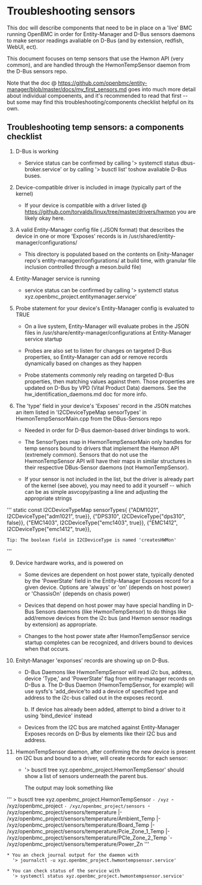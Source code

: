 # Troubleshooting sensors

This doc will describe components that need to be in place on a 'live' BMC
running OpenBMC in order for Entity-Manager and D-Bus sensors daemons to make
sensor readings avaliable on D-Bus (and by extension, redfish, WebUI, ect).

This document focuses on temp sensors that use the Hwmon API (very common), and
are handled through the HwmonTempSensor daemon from the D-Bus sensors repo.

Note that the doc @
https://github.com/openbmc/entity-manager/blob/master/docs/my_first_sensors.md
goes into much more detail about individual compoenents, and it's recommended
to read that first -- but some may find this troubleshooting/components
checklist helpful on its own.

## Troubleshooting temp sensors: a components checklist

1. D-Bus is working 
    * Service status can be confirmed by calling
        '> systemctl status dbus-broker.service' 
      or by calling
        '> busctl list' toshow avaliable D-Bus buses.

2. Device-compatible driver is included in image (typically part of the kernel)
    * If your device is compatible with a driver listed @ https://github.com/torvalds/linux/tree/master/drivers/hwmon
      you are likely okay here.

3. A valid Entity-Manager config file (.JSON format) that describes the device in
   one or more 'Exposes' records is in /usr/shared/entity-manager/configurations/
    * This directory is populated based on the contents on Enity-Manager repo's
      entity-manager/configurations/ at build time, with granular file inclusion
      controlled through a meson.build file)

5. Entity-Manager service is running
    * service status can be confirmed by calling
        '> systemctl status xyz.openbmc_project.entitymanager.service'

6. Probe statement for your device's Entity-Manager config is evaluated to TRUE
    * On a live system, Entity-Manager will evaluate probes in the JSON files in
      /usr/share/entity-manager/configurations at Entity-Manager service startup

    * Probes are also set to listen for changes on targeted D-Bus properties, so
      Entity-Manager can add or remove records dynamically based on changes as
      they happen

    * Probe statements commonly rely reading on targeted D-Bus properties, then
      matching values against them. Those properties are updated on D-Bus by
      VPD (Vital Product Data) daemons. See the hw_identification_daemons.md
      doc for more info.
     

7. The 'type' field in your device's 'Exposes' record in the JSON matches an
   item listed in 'I2CDeviceTypeMap sensorTypes' in HwmonTempSensorMain.cpp
   from the DBus-Sensors repo
    * Needed in order for D-Bus daemon-based driver bindings to work.
   
    * The SensorTypes map in HwmonTempSensorMain only handles for temp sensors
      bound to drivers that implement the Hwmon API (extremely common). Sensors
      that do not use the HwmonTempSensor API will have their maps in similar
      structures in their respective DBus-Sensor daemons (not HwmonTempSensor).

    * If your sensor is not included in the list, but the driver is already part
      of the kernel (see above), you may need to add it yourself -- which can be
      as simple asvcopy/pasting a line and adjusting the appropriate strings 

'''
    static const I2CDeviceTypeMap sensorTypes{
        {"ADM1021", I2CDeviceType{"adm1021", true}},
        {"DPS310", I2CDeviceType{"dps310", false}},
        {"EMC1403", I2CDeviceType{"emc1403", true}},
        {"EMC1412", I2CDeviceType{"emc1412", true}},

    Tip: The boolean field in I2CDeviceType is named 'createsHWMon'
'''

9. Device hardware works, and is powered on

    * Some devices are dependent on host power state, typically denoted by the
      'PowerState' field in the Entity-Manager Exposes record for a given device.
       Options are 'always' or 'on' (depends on host power) or 'ChassisOn'
      (depends on chasis power)
      
    * Devices that depend on host power may have special handling in D-Bus Sensors
      daemons (like HwmonTempSensor) to do things like add/remove devices from
      the i2c bus (and Hwmon sensor readings by extension)  as appropriate.
      
    * Changes to the host power state after HwmonTempSensor service startup
      completes can be recognized, and drivers bound to devices when that occurs.

10. Enityt-Manager 'exponses' records are showing up on D-Bus.
    *  D-Bus Daemons like HwmonTempSensor will read i2c bus, address, device
       'Type,' and 'PowerState' flag from entity-manager records on D-Bus
         a. The D-Bus Daemon (HwmonTempSensor, for example) will use sysfs's
            'add_device'to add a device of specified type and address to the
            i2c-bus called out in the exposes record.
       
         b. If device has already been added, attempt to bind a driver to it
            using 'bind_device' instead
       
    * Devices from the I2C bus are matched against Entity-Manager Exposes
      records on D-Bus by elements like their I2C bus and address.


12. HwmonTempSensor daemon, after confirming the new device is present on
    I2C bus and bound to a driver, will create records for each sensor:
    * '> busctl tree xyz.openbmc_project.HwmonTempSensor' should show a list of
      sensors underneath the parent bus.
    
      The output may look something like 

'''
     > busctl tree xyz.openbmc_project.HwmonTempSensor
      `- /xyz
        `- /xyz/openbmc_project
          `- /xyz/openbmc_project/sensors
            `- /xyz/openbmc_project/sensors/temperature
              |- /xyz/openbmc_project/sensors/temperature/Ambient_Temp
              |- /xyz/openbmc_project/sensors/temperature/Board_Temp
              |- /xyz/openbmc_project/sensors/temperature/Pcie_Zone_1_Temp
              |- /xyz/openbmc_project/sensors/temperature/PCIe_Zone_2_Temp
              `- /xyz/openbmc_project/sensors/temperature/Power_Zn
'''

    * You an check journal output for the daemon with
      '> journalctl -u xyz.openbmc_project.hwmontempsensor.service'
 
    * You can check status of the service with
      '> systemctl status xyz.openbmc_project.hwmontempsensor.service'